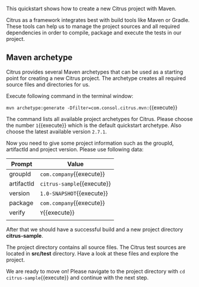 This quickstart shows how to create a new Citrus project with Maven.

Citrus as a framework integrates best with build tools like Maven or Gradle. These tools can help us to manage the project 
sources and all required dependencies in order to compile, package and execute the tests in our project.

## Maven archetype

Citrus provides several Maven archetypes that can be used as a starting point for creating a new Citrus project. The archetype
creates all required source files and directories for us.

Execute following command in the terminal window:
 
`mvn archetype:generate -Dfilter=com.consol.citrus.mvn:`{{execute}}

The command lists all available project archetypes for Citrus. Please choose the number `1`{{execute}} which is the default quickstart archetype.
Also choose the latest available version `2.7.1`.

Now you need to give some project information such as the groupId, artifactId and project version. Please use following data:

| Prompt     | Value                      |
|------------|----------------------------|
| groupId    | `com.company`{{execute}}   |
| artifactId | `citrus-sample`{{execute}} |
| version    | `1.0-SNAPSHOT`{{execute}}  |
| package    | `com.company`{{execute}}   |
| verify     | `Y`{{execute}}             |
|            |                            |

After that we should have a successful build and a new project directory **citrus-sample**. 

The project directory contains all source files. The Citrus test sources are located in **src/test** directory. Have a look at these files and explore
the project.

We are ready to move on! Please navigate to the project directory with `cd citrus-sample`{{execute}} and continue with the next step.